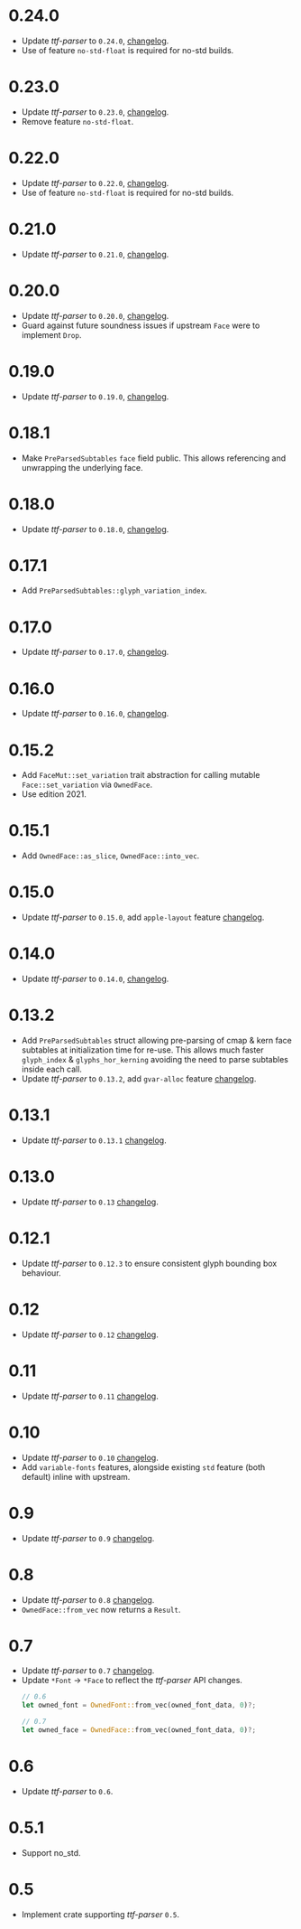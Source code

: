 # 0.24.0
* Update _ttf-parser_ to `0.24.0`, [changelog](https://github.com/RazrFalcon/ttf-parser/blob/master/CHANGELOG.md#0240---2024-07-02).
* Use of feature `no-std-float` is required for no-std builds.

# 0.23.0
* Update _ttf-parser_ to `0.23.0`, [changelog](https://github.com/RazrFalcon/ttf-parser/blob/master/CHANGELOG.md#0230---2024-07-02).
* Remove feature `no-std-float`.

# 0.22.0
* Update _ttf-parser_ to `0.22.0`, [changelog](https://github.com/RazrFalcon/ttf-parser/blob/master/CHANGELOG.md#0220---2024-06-29).
* Use of feature `no-std-float` is required for no-std builds.

# 0.21.0
* Update _ttf-parser_ to `0.21.0`, [changelog](https://github.com/RazrFalcon/ttf-parser/blob/master/CHANGELOG.md#0210---2024-05-10).

# 0.20.0
* Update _ttf-parser_ to `0.20.0`, [changelog](https://github.com/RazrFalcon/ttf-parser/blob/master/CHANGELOG.md#0200---2023-10-15).
* Guard against future soundness issues if upstream `Face` were to implement `Drop`. 

# 0.19.0
* Update _ttf-parser_ to `0.19.0`, [changelog](https://github.com/RazrFalcon/ttf-parser/blob/master/CHANGELOG.md#0190---2023-04-17).

# 0.18.1
* Make `PreParsedSubtables` `face` field public. This allows referencing and unwrapping the underlying face.

# 0.18.0
* Update _ttf-parser_ to `0.18.0`, [changelog](https://github.com/RazrFalcon/ttf-parser/blob/master/CHANGELOG.md#0180---2022-12-25).

# 0.17.1
* Add `PreParsedSubtables::glyph_variation_index`.

# 0.17.0
* Update _ttf-parser_ to `0.17.0`, [changelog](https://github.com/RazrFalcon/ttf-parser/blob/master/CHANGELOG.md#0170---2022-09-28).

# 0.16.0
* Update _ttf-parser_ to `0.16.0`, [changelog](https://github.com/RazrFalcon/ttf-parser/blob/master/CHANGELOG.md#0160---2022-09-18).

# 0.15.2
* Add `FaceMut::set_variation` trait abstraction for calling mutable `Face::set_variation` via `OwnedFace`.
* Use edition 2021.

# 0.15.1
* Add `OwnedFace::as_slice`, `OwnedFace::into_vec`.

# 0.15.0
* Update _ttf-parser_ to `0.15.0`, add `apple-layout` feature [changelog](https://github.com/RazrFalcon/ttf-parser/blob/master/CHANGELOG.md#0150---2022-02-20).

# 0.14.0
* Update _ttf-parser_ to `0.14.0`, [changelog](https://github.com/RazrFalcon/ttf-parser/blob/master/CHANGELOG.md#0140---2021-12-28).

# 0.13.2
* Add `PreParsedSubtables` struct allowing pre-parsing of cmap & kern face subtables at initialization
  time for re-use. This allows much faster `glyph_index` & `glyphs_hor_kerning` avoiding the need
  to parse subtables inside each call.
* Update _ttf-parser_ to `0.13.2`, add `gvar-alloc` feature [changelog](https://github.com/RazrFalcon/ttf-parser/blob/master/CHANGELOG.md#0132---2021-10-28).

# 0.13.1
* Update _ttf-parser_ to `0.13.1` [changelog](https://github.com/RazrFalcon/ttf-parser/blob/master/CHANGELOG.md#0131---2021-10-27).

# 0.13.0
* Update _ttf-parser_ to `0.13` [changelog](https://github.com/RazrFalcon/ttf-parser/blob/master/CHANGELOG.md#0130---2021-10-24).

# 0.12.1
* Update _ttf-parser_ to `0.12.3` to ensure consistent glyph bounding box behaviour.

# 0.12
* Update _ttf-parser_ to `0.12` [changelog](https://github.com/RazrFalcon/ttf-parser/blob/master/CHANGELOG.md#0120---2021-02-14).

# 0.11
* Update _ttf-parser_ to `0.11` [changelog](https://github.com/RazrFalcon/ttf-parser/blob/master/CHANGELOG.md#0110---2021-02-04).

# 0.10
* Update _ttf-parser_ to `0.10` [changelog](https://github.com/RazrFalcon/ttf-parser/blob/master/CHANGELOG.md#0100---2021-01-16).
* Add `variable-fonts` features, alongside existing `std` feature (both default) inline with upstream.

# 0.9
* Update _ttf-parser_ to `0.9` [changelog](https://github.com/RazrFalcon/ttf-parser/blob/master/CHANGELOG.md#090---2020-12-05).

# 0.8
* Update _ttf-parser_ to `0.8` [changelog](https://github.com/RazrFalcon/ttf-parser/blob/master/CHANGELOG.md#080---2020-07-21).
* `OwnedFace::from_vec` now returns a `Result`.

# 0.7
* Update _ttf-parser_ to `0.7` [changelog](https://github.com/RazrFalcon/ttf-parser/blob/master/CHANGELOG.md#070---2020-07-16).
* Update `*Font` -> `*Face` to reflect the _ttf-parser_ API changes. 
  ```rust
  // 0.6
  let owned_font = OwnedFont::from_vec(owned_font_data, 0)?;

  // 0.7
  let owned_face = OwnedFace::from_vec(owned_font_data, 0)?;
  ```

# 0.6
* Update _ttf-parser_ to `0.6`.

# 0.5.1
* Support no_std.

# 0.5
* Implement crate supporting _ttf-parser_ `0.5`.

